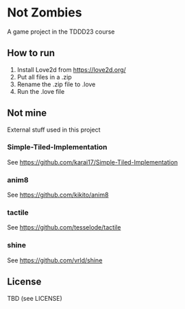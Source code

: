 # Not Zombies #
A game project in the TDDD23 course

## How to run ##
1. Install Love2d from https://love2d.org/
2. Put all files in a .zip
3. Rename the .zip file to .love
4. Run the .love file

## Not mine ##
External stuff used in this project

### Simple-Tiled-Implementation ###
See https://github.com/karai17/Simple-Tiled-Implementation

### anim8 ###
See https://github.com/kikito/anim8

### tactile ###
See https://github.com/tesselode/tactile

### shine ###
See https://github.com/vrld/shine

## License ##
TBD (see LICENSE)


